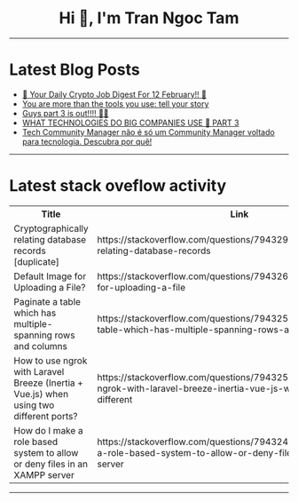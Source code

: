 <h1 align="center">Hi 👋, I'm Tran Ngoc Tam</h1>

---

# Latest Blog Posts 
<!-- BLOG-POST-LIST:START -->
- [🚀 Your Daily Crypto Job Digest For 12 February!! 🚀](https://dev.to/web3hires/your-daily-crypto-job-digest-for-12-february-2292)
- [You are more than the tools you use: tell your story](https://dev.to/whitep4nth3r/you-are-more-than-the-tools-you-use-tell-your-story-epi)
- [Guys part 3 is out!!!! 🥳🥳](https://dev.to/mince/guys-part-3-is-out-42c2)
- [WHAT TECHNOLOGIES DO BIG COMPANIES USE 🤔 PART 3](https://dev.to/mince/what-technologies-do-big-companies-use-part-3-3e0i)
- [Tech Community Manager não é só um Community Manager voltado para tecnologia. Descubra por quê!](https://dev.to/levxyca/tech-community-manager-nao-e-so-um-community-manager-voltado-para-tecnologia-descubra-por-que-4j51)
<!-- BLOG-POST-LIST:END -->

---

# Latest stack oveflow activity
<table>
  <tr><th>Title</th><th>Link</th></tr>
  <!-- STACKOVERFLOW:START --><tr><td>Cryptographically relating database records [duplicate]</td><td>https://stackoverflow.com/questions/79432956/cryptographically-relating-database-records</td></tr><tr><td>Default Image for Uploading a File?</td><td>https://stackoverflow.com/questions/79432624/default-image-for-uploading-a-file</td></tr><tr><td>Paginate a table which has multiple-spanning rows and columns</td><td>https://stackoverflow.com/questions/79432585/paginate-a-table-which-has-multiple-spanning-rows-and-columns</td></tr><tr><td>How to use ngrok with Laravel Breeze &lpar;Inertia + Vue.js&rpar; when using two different ports?</td><td>https://stackoverflow.com/questions/79432530/how-to-use-ngrok-with-laravel-breeze-inertia-vue-js-when-using-two-different</td></tr><tr><td>How do I make a role based system to allow or deny files in an XAMPP server</td><td>https://stackoverflow.com/questions/79432499/how-do-i-make-a-role-based-system-to-allow-or-deny-files-in-an-xampp-server</td></tr><!-- STACKOVERFLOW:END -->
</table>

---


